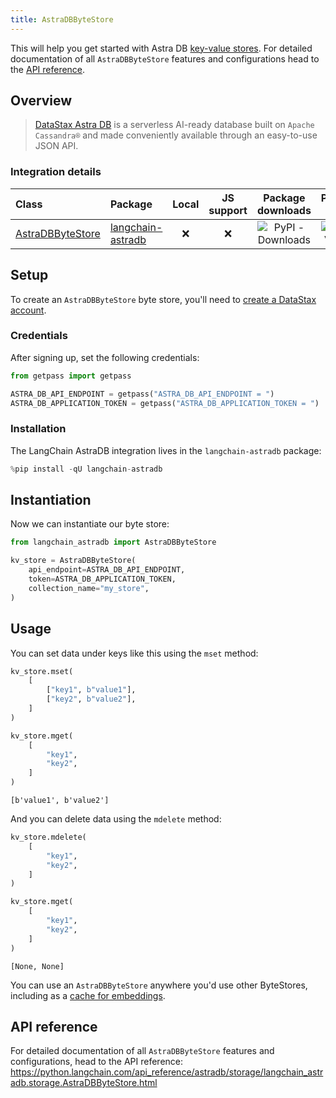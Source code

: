 ```yaml
---
title: AstraDBByteStore
---
```


This will help you get started with Astra DB [key-value stores](/oss/concepts/key_value_stores). For detailed documentation of all `AstraDBByteStore` features and configurations head to the [API reference](https://python.langchain.com/api_reference/astradb/storage/langchain_astradb.storage.AstraDBByteStore.html).

## Overview

> [DataStax Astra DB](https://docs.datastax.com/en/astra-db-serverless/index.html) is a serverless
> AI-ready database built on `Apache Cassandra®` and made conveniently available
> through an easy-to-use JSON API.

### Integration details

| Class | Package | Local | JS support | Package downloads | Package latest |
| :--- | :--- | :---: | :---: |  :---: | :---: |
| [AstraDBByteStore](https://python.langchain.com/api_reference/astradb/storage/langchain_astradb.storage.AstraDBByteStore.html) | [langchain-astradb](https://python.langchain.com/api_reference/astradb/index.html) | ❌ | ❌ | ![PyPI - Downloads](https://img.shields.io/pypi/dm/langchain_astradb?style=flat-square&label=%20) | ![PyPI - Version](https://img.shields.io/pypi/v/langchain_astradb?style=flat-square&label=%20) |

## Setup

To create an `AstraDBByteStore` byte store, you'll need to [create a DataStax account](https://www.datastax.com/products/datastax-astra).

### Credentials

After signing up, set the following credentials:


```python
from getpass import getpass

ASTRA_DB_API_ENDPOINT = getpass("ASTRA_DB_API_ENDPOINT = ")
ASTRA_DB_APPLICATION_TOKEN = getpass("ASTRA_DB_APPLICATION_TOKEN = ")
```

### Installation

The LangChain AstraDB integration lives in the `langchain-astradb` package:


```python
%pip install -qU langchain-astradb
```

## Instantiation

Now we can instantiate our byte store:


```python
from langchain_astradb import AstraDBByteStore

kv_store = AstraDBByteStore(
    api_endpoint=ASTRA_DB_API_ENDPOINT,
    token=ASTRA_DB_APPLICATION_TOKEN,
    collection_name="my_store",
)
```

## Usage

You can set data under keys like this using the `mset` method:


```python
kv_store.mset(
    [
        ["key1", b"value1"],
        ["key2", b"value2"],
    ]
)

kv_store.mget(
    [
        "key1",
        "key2",
    ]
)
```



```output
[b'value1', b'value2']
```


And you can delete data using the `mdelete` method:


```python
kv_store.mdelete(
    [
        "key1",
        "key2",
    ]
)

kv_store.mget(
    [
        "key1",
        "key2",
    ]
)
```



```output
[None, None]
```


You can use an `AstraDBByteStore` anywhere you'd use other ByteStores, including as a [cache for embeddings](/oss/how-to/caching_embeddings).

## API reference

For detailed documentation of all `AstraDBByteStore` features and configurations, head to the API reference: https://python.langchain.com/api_reference/astradb/storage/langchain_astradb.storage.AstraDBByteStore.html
